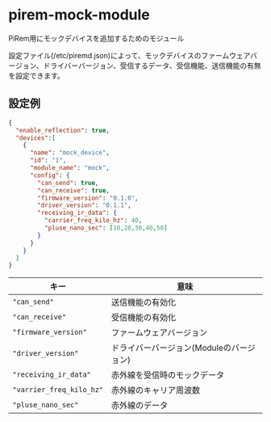 # pirem-mock-module
PiRem用にモックデバイスを追加するためのモジュール

設定ファイル(/etc/piremd.json)によって、モックデバイスのファームウェアバージョン、ドライバーバージョン、受信するデータ、受信機能、送信機能の有無を設定できます。

## 設定例
```json
{
  "enable_reflection": true,
  "devices":[
    {
      "name": "mock_device",
      "id": "1",
      "module_name": "mock",
      "config": {
        "can_send": true,
        "can_receive": true,
        "firmware_version": "0.1.0",
        "driver_version": "0.1.1",
        "receiving_ir_data": {
          "carrier_freq_kilo_hz": 40,
          "pluse_nano_sec": [10,20,30,40,50]
        }
      }
    }
  ]
}
```

| キー | 意味 |
| ---- | ---- |
| `"can_send"` | 送信機能の有効化 |
| `"can_receive"` | 受信機能の有効化 |
| `"firmware_version"` | ファームウェアバージョン |
| `"driver_version"` | ドライバーバージョン(Moduleのバージョン) |
| `"receiving_ir_data"` | 赤外線を受信時のモックデータ |
| `"varrier_freq_kilo_hz"` | 赤外線のキャリア周波数 |
| `"pluse_nano_sec"` | 赤外線のデータ |


